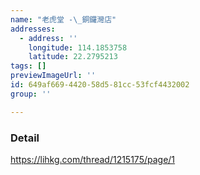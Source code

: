 ```yaml
---
name: "老虎堂 -\_銅鑼灣店"
addresses:
  - address: ''
    longitude: 114.1853758
    latitude: 22.2795213
tags: []
previewImageUrl: ''
id: 649af669-4420-58d5-81cc-53fcf4432002
group: ''

---
```

### Detail
https://lihkg.com/thread/1215175/page/1
